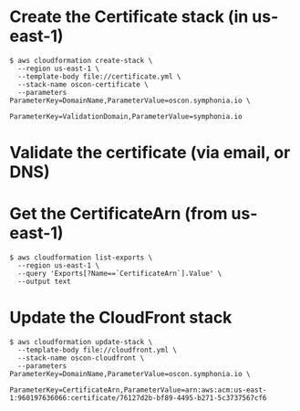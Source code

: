 # Create the Certificate stack (in us-east-1)

```
$ aws cloudformation create-stack \
  --region us-east-1 \
  --template-body file://certificate.yml \
  --stack-name oscon-certificate \
  --parameters ParameterKey=DomainName,ParameterValue=oscon.symphonia.io \
               ParameterKey=ValidationDomain,ParameterValue=symphonia.io
```

# Validate the certificate (via email, or DNS)

# Get the CertificateArn (from us-east-1)

```
$ aws cloudformation list-exports \
  --region us-east-1 \
  --query 'Exports[?Name==`CertificateArn`].Value' \
  --output text
```


# Update the CloudFront stack

```
$ aws cloudformation update-stack \
  --template-body file://cloudfront.yml \
  --stack-name oscon-cloudfront \
  --parameters ParameterKey=DomainName,ParameterValue=oscon.symphonia.io \
               ParameterKey=CertificateArn,ParameterValue=arn:aws:acm:us-east-1:960197636066:certificate/76127d2b-bf89-4495-b271-5c3737567cf6
```
